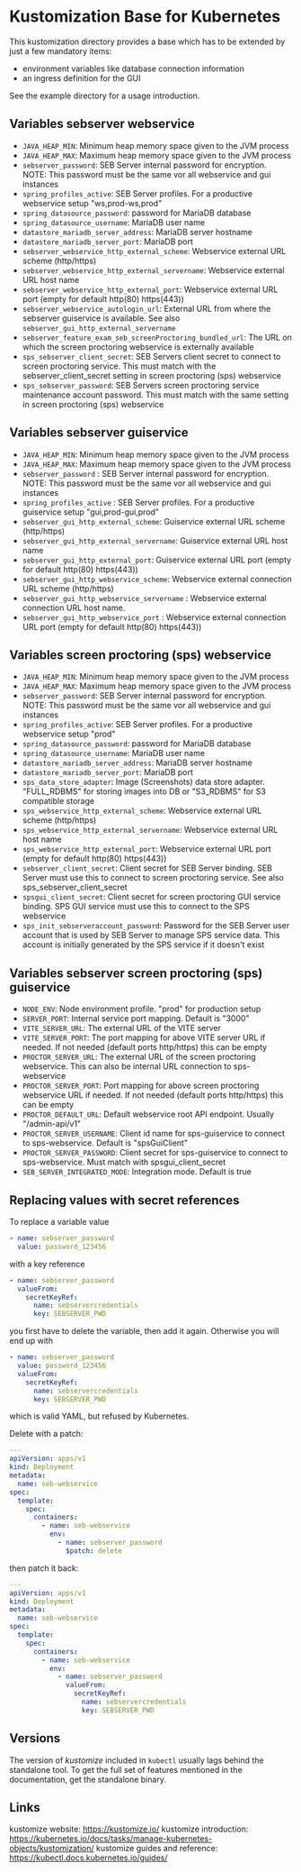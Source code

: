 Kustomization Base for Kubernetes
=================================

This kustomization directory provides a base which has to be extended by just a few
mandatory items:

 - environment variables like database connection information
 - an ingress definition for the GUI

 See the example directory for a usage introduction.

Variables sebserver webservice
------------------------------
 - `JAVA_HEAP_MIN`: Minimum heap memory space given to the JVM process
 - `JAVA_HEAP_MAX`: Maximum heap memory space given to the JVM process
 - `sebserver_password`: SEB Server internal password for encryption. NOTE: This password must be the same vor all webservice and gui instances
 - `spring_profiles_active`: SEB Server profiles. For a productive webservice setup "ws,prod-ws,prod"
 - `spring_datasource_password`: password for MariaDB database
 - `spring_datasource_username`: MariaDB user name
 - `datastore_mariadb_server_address`: MariaDB server hostname
 - `datastore_mariadb_server_port`: MariaDB port
 - `sebserver_webservice_http_external_scheme`: Webservice external URL scheme (http/https)
 - `sebserver_webservice_http_external_servername`: Webservice external URL host name
 - `sebserver_webservice_http_external_port`: Webservice external URL port (empty for default http(80) https(443))
 - `sebserver_webservice_autologin_url`: External URL from where the sebserver guiservice is available. See also `sebserver_gui_http_external_servername`
 - `sebserver_feature_exam_seb_screenProctoring_bundled_url`: The URL on which the screen proctoring webservice is externally available
 - `sps_sebserver_client_secret`: SEB Servers client secret to connect to screen proctoring service. This must match with the sebserver_client_secret setting in screen proctoring (sps) webservice
 - `sps_sebserver_password`: SEB Servers screen proctoring service maintenance account password. This must match with the same setting in screen proctoring (sps) webservice
 
Variables sebserver guiservice
------------------------------

 - `JAVA_HEAP_MIN`: Minimum heap memory space given to the JVM process
 - `JAVA_HEAP_MAX`: Maximum heap memory space given to the JVM process
 - `sebserver_password` : SEB Server internal password for encryption. NOTE: This password must be the same vor all webservice and gui instances
 - `spring_profiles_active` : SEB Server profiles. For a productive guiservice setup "gui,prod-gui,prod"
 - `sebserver_gui_http_external_scheme`: Guiservice external URL scheme (http/https)
 - `sebserver_gui_http_external_servername`: Guiservice external URL host name
 - `sebserver_gui_http_external_port`: Guiservice external URL port (empty for default http(80) https(443))
 - `sebserver_gui_http_webservice_scheme`: Webservice external connection URL scheme (http/https)
 - `sebserver_gui_http_webservice_servername` : Webservice external connection URL host name.
 - `sebserver_gui_http_webservice_port` : Webservice external connection URL port (empty for default http(80) https(443))

Variables screen proctoring (sps) webservice
--------------------------------------------

- `JAVA_HEAP_MIN`: Minimum heap memory space given to the JVM process
- `JAVA_HEAP_MAX`: Maximum heap memory space given to the JVM process
- `sebserver_password`: SEB Server internal password for encryption. NOTE: This password must be the same vor all webservice and gui instances
- `spring_profiles_active`: SEB Server profiles. For a productive webservice setup "prod"
- `spring_datasource_password`: password for MariaDB database
- `spring_datasource_username`: MariaDB user name
- `datastore_mariadb_server_address`: MariaDB server hostname
- `datastore_mariadb_server_port`: MariaDB port
- `sps_data_store_adapter`: Image (Screenshots) data store adapter. "FULL_RDBMS" for storing images into DB or "S3_RDBMS" for S3 compatible storage
- `sps_webservice_http_external_scheme`: Webservice external URL scheme (http/https)
- `sps_webservice_http_external_servername`: Webservice external URL host name
- `sps_webservice_http_external_port`: Webservice external URL port (empty for default http(80) https(443))
- `sebserver_client_secret`: Client secret for SEB Server binding. SEB Server must use this to connect to screen proctoring service. See also sps_sebserver_client_secret
- `spsgui_client_secret`: Client secret for screen proctoring GUI service binding. SPS GUI service must use this to connect to the SPS webservice
- `sps_init_sebserveraccount_password`: Password for the SEB Server user account that is used by SEB Server to manage SPS service data. This account is initially generated by the SPS service if it doesn't exist

Variables sebserver screen proctoring (sps) guiservice
------------------------------------------------------

- `NODE_ENV`: Node environment profile. "prod" for production setup
- `SERVER_PORT`: Internal service port mapping. Default is "3000"
- `VITE_SERVER_URL`: The external URL of the VITE server
- `VITE_SERVER_PORT`: The port mapping for above VITE server URL if needed. If not needed (default ports http/https) this can be empty
- `PROCTOR_SERVER_URL`: The external URL of the screen proctoring webservice. This can also be internal URL connection to sps-webservice
- `PROCTOR_SERVER_PORT`: Port mapping for above screen proctoring webservice URL if needed. If not needed (default ports http/https) this can be empty
- `PROCTOR_DEFAULT_URL`: Default webservice root API endpoint. Usually "/admin-api/v1"
- `PROCTOR_SERVER_USERNAME`: Client id name for sps-guiservice to connect to sps-webservice. Default is "spsGuiClient"
- `PROCTOR_SERVER_PASSWORD`: Client secret for sps-guiservice to connect to sps-webservice. Must match with spsgui_client_secret
- `SEB_SERVER_INTEGRATED_MODE`: Integration mode. Default is true


Replacing values with secret references
---------------------------------------

To replace a variable value

```yaml
- name: sebserver_password
  value: password_123456
```
with a key reference

```yaml
- name: sebserver_password
  valueFrom:
    secretKeyRef:
      name: sebservercredentials
      key: SEBSERVER_PWD
```
you first have to delete the variable, then add it again. Otherwise you will end up with
```yaml
- name: sebserver_password
  value: password_123456
  valueFrom:
    secretKeyRef:
      name: sebservercredentials
      key: SEBSERVER_PWD
```
which is valid YAML, but refused by Kubernetes.

Delete with a patch:
```yaml
---
apiVersion: apps/v1
kind: Deployment
metadata:
  name: seb-webservice
spec:
  template:
    spec:
      containers:
        - name: seb-webservice
          env:
            - name: sebserver_password
              $patch: delete
```
then patch it back:
```yaml
---
apiVersion: apps/v1
kind: Deployment
metadata:
  name: seb-webservice
spec:
  template:
    spec:
      containers:
        - name: seb-webservice
          env:
            - name: sebserver_password
              valueFrom:
                secretKeyRef:
                  name: sebservercredentials
                  key: SEBSERVER_PWD
```


Versions
--------

The version of *kustomize* included in `kubectl` usually lags behind the standalone tool.
To get the full set of features mentioned in the documentation, get the standalone binary.

Links
-----

kustomize website: https://kustomize.io/
kustomize introduction: https://kubernetes.io/docs/tasks/manage-kubernetes-objects/kustomization/
kustomize guides and reference: https://kubectl.docs.kubernetes.io/guides/
